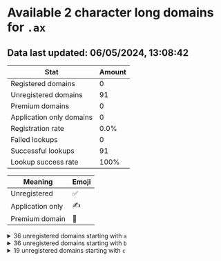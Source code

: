 # Available 2 character long domains for `.ax`

## Data last updated: 06/05/2024, 13:08:42

|Stat|Amount|
|--|--|
|Registered domains|0|
|Unregistered domains|91|
|Premium domains|0|
|Application only domains|0|
|Registration rate|0.0%|
|Failed lookups|0|
|Successful lookups|91|
|Lookup success rate|100%|


|Meaning|Emoji|
|--|--|
|Unregistered|:white_check_mark:|
|Application only|:writing_hand:|
|Premium domain|:gem:|

<details>
<summary>36 unregistered domains starting with <bold><code>a</code></bold></summary>

|Type|Domain|
|--|--|
|:white_check_mark:|`a0.ax`|
|:white_check_mark:|`a1.ax`|
|:white_check_mark:|`a2.ax`|
|:white_check_mark:|`a3.ax`|
|:white_check_mark:|`a4.ax`|
|:white_check_mark:|`a5.ax`|
|:white_check_mark:|`a6.ax`|
|:white_check_mark:|`a7.ax`|
|:white_check_mark:|`a8.ax`|
|:white_check_mark:|`a9.ax`|
|:white_check_mark:|`aa.ax`|
|:white_check_mark:|`ab.ax`|
|:white_check_mark:|`ac.ax`|
|:white_check_mark:|`ad.ax`|
|:white_check_mark:|`ae.ax`|
|:white_check_mark:|`af.ax`|
|:white_check_mark:|`ag.ax`|
|:white_check_mark:|`ah.ax`|
|:white_check_mark:|`ai.ax`|
|:white_check_mark:|`aj.ax`|
|:white_check_mark:|`ak.ax`|
|:white_check_mark:|`al.ax`|
|:white_check_mark:|`am.ax`|
|:white_check_mark:|`an.ax`|
|:white_check_mark:|`ao.ax`|
|:white_check_mark:|`ap.ax`|
|:white_check_mark:|`aq.ax`|
|:white_check_mark:|`ar.ax`|
|:white_check_mark:|`as.ax`|
|:white_check_mark:|`at.ax`|
|:white_check_mark:|`au.ax`|
|:white_check_mark:|`av.ax`|
|:white_check_mark:|`aw.ax`|
|:white_check_mark:|`ax.ax`|
|:white_check_mark:|`ay.ax`|
|:white_check_mark:|`az.ax`|
</details>
<details>
<summary>36 unregistered domains starting with <bold><code>b</code></bold></summary>

|Type|Domain|
|--|--|
|:white_check_mark:|`b0.ax`|
|:white_check_mark:|`b1.ax`|
|:white_check_mark:|`b2.ax`|
|:white_check_mark:|`b3.ax`|
|:white_check_mark:|`b4.ax`|
|:white_check_mark:|`b5.ax`|
|:white_check_mark:|`b6.ax`|
|:white_check_mark:|`b7.ax`|
|:white_check_mark:|`b8.ax`|
|:white_check_mark:|`b9.ax`|
|:white_check_mark:|`ba.ax`|
|:white_check_mark:|`bb.ax`|
|:white_check_mark:|`bc.ax`|
|:white_check_mark:|`bd.ax`|
|:white_check_mark:|`be.ax`|
|:white_check_mark:|`bf.ax`|
|:white_check_mark:|`bg.ax`|
|:white_check_mark:|`bh.ax`|
|:white_check_mark:|`bi.ax`|
|:white_check_mark:|`bj.ax`|
|:white_check_mark:|`bk.ax`|
|:white_check_mark:|`bl.ax`|
|:white_check_mark:|`bm.ax`|
|:white_check_mark:|`bn.ax`|
|:white_check_mark:|`bo.ax`|
|:white_check_mark:|`bp.ax`|
|:white_check_mark:|`bq.ax`|
|:white_check_mark:|`br.ax`|
|:white_check_mark:|`bs.ax`|
|:white_check_mark:|`bt.ax`|
|:white_check_mark:|`bu.ax`|
|:white_check_mark:|`bv.ax`|
|:white_check_mark:|`bw.ax`|
|:white_check_mark:|`bx.ax`|
|:white_check_mark:|`by.ax`|
|:white_check_mark:|`bz.ax`|
</details>
<details>
<summary>19 unregistered domains starting with <bold><code>c</code></bold></summary>

|Type|Domain|
|--|--|
|:white_check_mark:|`ca.ax`|
|:white_check_mark:|`cb.ax`|
|:white_check_mark:|`cc.ax`|
|:white_check_mark:|`cd.ax`|
|:white_check_mark:|`ce.ax`|
|:white_check_mark:|`cf.ax`|
|:white_check_mark:|`cg.ax`|
|:white_check_mark:|`ch.ax`|
|:white_check_mark:|`ci.ax`|
|:white_check_mark:|`cj.ax`|
|:white_check_mark:|`ck.ax`|
|:white_check_mark:|`cl.ax`|
|:white_check_mark:|`cm.ax`|
|:white_check_mark:|`cn.ax`|
|:white_check_mark:|`co.ax`|
|:white_check_mark:|`cp.ax`|
|:white_check_mark:|`cq.ax`|
|:white_check_mark:|`cr.ax`|
|:white_check_mark:|`cs.ax`|
</details>